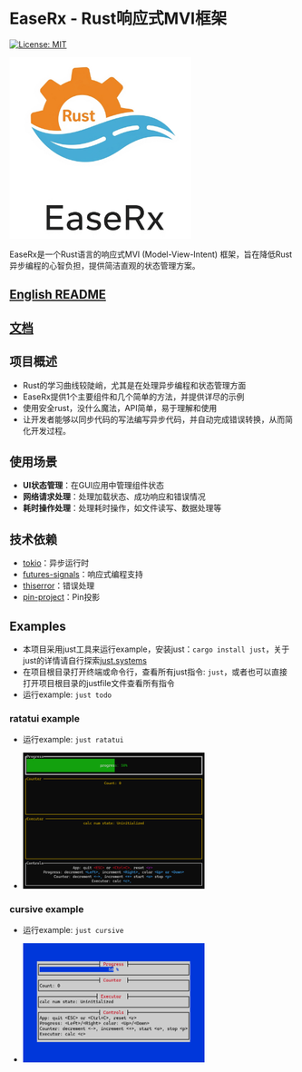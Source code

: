 # EaseRx - Rust响应式MVI框架

[![License: MIT](https://img.shields.io/badge/License-MIT-yellow.svg)](https://opensource.org/licenses/MIT)

<img src="docs/_images/logo.png" alt="EaseRx Logo" width="320">

EaseRx是一个Rust语言的响应式MVI (Model-View-Intent) 框架，旨在降低Rust异步编程的心智负担，提供简洁直观的状态管理方案。

## [English README](README.md)

## [文档](https://wmywork.github.io/easerx)

## 项目概述

- Rust的学习曲线较陡峭，尤其是在处理异步编程和状态管理方面
- EaseRx提供1个主要组件和几个简单的方法，并提供详尽的示例
- 使用安全rust，没什么魔法，API简单，易于理解和使用
- 让开发者能够以同步代码的写法编写异步代码，并自动完成错误转换，从而简化开发过程。

## 使用场景

- **UI状态管理**：在GUI应用中管理组件状态
- **网络请求处理**：处理加载状态、成功响应和错误情况
- **耗时操作处理**：处理耗时操作，如文件读写、数据处理等

## 技术依赖

- [tokio](https://github.com/tokio-rs/tokio)：异步运行时
- [futures-signals](https://github.com/Pauan/rust-signals)：响应式编程支持
- [thiserror](https://github.com/dtolnay/thiserror)：错误处理
- [pin-project](https://github.com/taiki-e/pin-project)：Pin投影

## Examples
- 本项目采用just工具来运行example，安装just：```cargo install just```，关于just的详情请自行探索[just.systems](https://just.systems/)
- 在项目根目录打开终端或命令行，查看所有just指令: ```just```，或者也可以直接打开项目根目录的justfile文件查看所有指令
- 运行example: ```just todo```

### ratatui example
- 运行example: ```just ratatui```

- <img src="docs/_images/demo_ratatui.PNG" alt="demo ratatui" width="320">

### cursive example
- 运行example: ```just cursive```

- <img src="docs/_images/demo_cursive.PNG" alt="demo cursive" width="320">
